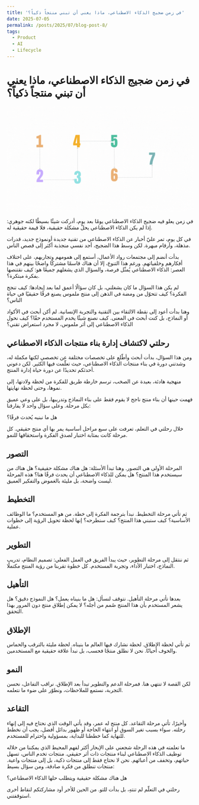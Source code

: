 ```yaml
---
title: 'في زمن ضجيج الذكاء الاصطناعي، ماذا يعني أن تبني منتجاً ذكياً؟'
date: 2025-07-05
permalink: /posts/2025/07/blog-post-8/
tags:
  - Product
  - AI
  - Lifecycle
---
```


# في زمن ضجيج الذكاء الاصطناعي، ماذا يعني أن تبني منتجاً ذكياً؟
![AI Product Lifecycle](https://raw.githubusercontent.com/Ruqyai/ar/refs/heads/main/images/AI-Product-Lifecycle.gif)


في زمن يعلو فيه ضجيج الذكاء الاصطناعي يومًا بعد يوم، أدركت شيئًا بسيطًا لكنه جوهري: إذا لم يكن الذكاء الاصطناعي يحلّ مشكلة حقيقية، فلا قيمة حقيقية له.  

في كل يوم، تمر عليّ أخبار عن الذكاء الاصطناعي من تقنية جديدة أونموذج جديد، قدرات مذهلة، وأرقام مبهرة. لكن وسط هذا الضجيج، أجد نفسي منجذبة أكثر إلى قصص الناس.  

بدأت أنضم إلى مجتمعات رواد الأعمال، أستمع إلى همومهم وتجاربهم، على اختلاف أفكارهم وخلفياتهم. ورغم هذا التنوع، إلا أن هناك قاسمًا مشتركًا واضحًا بينهم في هذا العصر: الذكاء الاصطناعي يُمثّل فرصة، والسؤال الذي يشغلهم جميعًا هو: كيف نقتنصها بفكرة مبتكرة؟. 

 لم يكن هذا السؤال ما كان يشغلني، بل كان سؤالًا أعمق لما بعد إيجادها: كيف تنجح الفكرة؟ كيف تتحوّل من ومضة في الذهن إلى منتج ملموس يصنع فرقًا حقيقيًا في حياة الناس؟

وهنا بدأت أعود إلى نقطة الالتقاء بين التقنية والتجربة الإنسانية. لم أكن أبحث في الأكواد أو النماذج، بل كنت أبحث في المعنى. كيف نصنع شيئًا يخدم المستخدم حقًا؟ كيف نحول الذكاء الاصطناعي إلى أثر ملموس، لا مجرد استعراض تقني؟

## رحلتي لاكتشاف إدارة بناء منتجات الذكاء الاصطناعي
ومن هذا السؤال،  بدأت أبحث وأطّلع على تخصصات مختلفة عن تخصصي لكنها مكملة له،  وشدتني دورة في بناء منتجات الذكاء الاصطناعي، حيث تعلّمت فيها الكثير. لكن دعوني أحدثكم تحديدًا عن دورة حياة إدارة المنتج.

 منهجية هادئة، بعيدة عن الصخب، ترسم خارطة طريق للفكرة من لحظة ولادتها، إلى نموها، وحتى لحظة نهايتها.

فهمت حينها أن بناء منتج ناجح لا يقوم فقط على بناء النماذج وتدريبها، بل على وعي عميق بكل مرحلة. وعلى سؤال واحد لا يفارقنا:

هل ما نبنيه يُحدث فرقًا؟

خلال رحلتي في التعلم، تعرفت على سبع مراحل أساسية يمر بها أي منتج حقيقي. كل مرحلة كانت بمثابة اختبار لصدق الفكرة واستحقاقها للنمو.
## التصور
المرحلة الأولى هي التصور. وهنا تبدأ الأسئلة: هل هناك مشكلة حقيقية؟ هل هناك من سيستخدم هذا المنتج؟ هل يمكن للذكاء الاصطناعي أن يحدث فرقًا هنا؟ هذه المرحلة ليست واضحة، بل مليئة بالغموض والتفكير العميق.
## التخطيط
ثم تأتي مرحلة التخطيط. نبدأ بترجمة الفكرة إلى خطة. من هو المستخدم؟ ما الوظائف الأساسية؟ كيف سنبني هذا المنتج؟ كيف سنطرحه؟ إنها لحظة تحويل الرؤية إلى خطوات عملية.
## التطوير
ثم ننتقل إلى مرحلة التطوير، حيث يبدأ الفريق في العمل الفعلي: تصميم النظام، تدريب النماذج، اختبار الأداء، وتجربة المستخدم. كل خطوة تقربنا من رؤية المنتج مكتملًا.
## التأهيل
بعدها تأتي مرحلة التأهيل. نتوقف لنسأل: هل ما بنيناه يعمل؟ هل النموذج دقيق؟ هل يشعر المستخدم بأن هذا المنتج صُمم من أجله؟ لا يمكن إطلاق منتج دون المرور بهذا التحقق.
## الإطلاق
ثم تأتي لحظة الإطلاق. لحظة نشارك فيها العالم ما بنيناه. لحظة مليئة بالترقب والحماس والخوف أحيانًا. نحن لا نطلق منتجًا فحسب، بل نبدأ علاقة حقيقية مع المستخدمين.
## النمو
لكن القصة لا تنتهي هنا. فمرحلة الدعم والتطوير تبدأ بعد الإطلاق. نراقب التفاعل، نحسن التجربة، نستمع للملاحظات، ونطوّر على ضوء ما نتعلمه.
## التقاعد
وأخيرًا، تأتي مرحلة التقاعد. كل منتج له عمر، وقد يأتي الوقت الذي نحتاج فيه إلى إنهاء رحلته. سواء بسبب تغير السوق أو انتهاء الحاجة أو ظهور بدائل أفضل، يجب أن نخطط للنهاية كما خططنا للبداية، بمسؤولية واحترام للمستخدم.

ما تعلمته في هذه الرحلة شجعني على الإبحار أكثر لفهم المحيط الذي يمكننا من خلاله توظيف الذكاء الاصطناعي لبناء منتجات ذات أثر حقيقي. منتجات تخدم الناس، تسهل حياتهم، وتخفف من أعبائهم.
نحن لا نحتاج فقط إلى منتجات ذكية، بل إلى منتجات واعية. منتجات تنطلق من فكرة صادقة، ومن سؤال بسيط:

هل هناك مشكلة حقيقية ويتطلب حلها الذكاء الاصطناعي؟


رحلتي في التعلّم لم تنتهِ، بل بدأت للتو.
 من الحين للأخر أود مشاركتكم لنقاط أخرى استوقفتني.